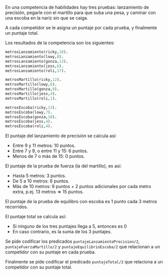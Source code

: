 En una competencia de habilidades hay tres pruebas: lanzamiento de precisión, pegarle con el martillo para que
suba una pesa, y caminar con una escoba en la nariz sin que se caiga.

A cada competidor se le asigna un puntaje por cada prueba, y finalmente un puntaje total.

Los resultados de la competencia son los siguientes:

```prolog
metrosLanzamiento(ricky,10).
metrosLanzamiento(lowy,8).
metrosLanzamiento(gonza,13).
metrosLanzamiento(jess,6).
metrosLanzamiento(roli,17).

metrosMartillo(ricky,12).
metrosMartillo(lowy,6).
metrosMartillo(gonza,9).
metrosMartillo(jess,4).
metrosMartillo(roli,1).

metrosEscoba(ricky,13).
metrosEscoba(lowy,7).
metrosEscoba(gonza,10).
metrosEscoba(jess,4).
metrosEscoba(roli,4).
```

El puntaje del lanzamiento de precisión se calcula así:

* Entre 9 y 11 metros: 10 puntos.
* Entre 7 y 9, o entre 11 y 15: 6 puntos.
* Menos de 7 o más de 15: 0 puntos.

El puntaje de la prueba de fuerza (la del martillo), es así:

* Hasta 5 metros: 3 puntos.
* De 5 a 10 metros: 6 puntos.
* Más de 10 metros: 9 puntos + 2 puntos adicionales por cada metro extra, p.ej. 13 metros => 15 puntos.

El puntaje de la prueba de equilibro con escoba es 1 punto cada 3 metros recorridos.

El puntaje total se calcula así:

* Si ninguno de los tres puntajes llega a 5, entonces es 0
* En caso contrario, es la suma de los 3 puntajes.

Se pide codificar los predicados `puntajeLanzamientoPrecision/2`, `puntajeFuerzaMartillo/2` y `puntajeEquilibrioEscoba/2` que relacionan a un competidor con su puntaje en cada prueba.

Finalmente se pide codificar el predicado `puntajeTotal/2` que relaciona a un competidor con su puntaje total.


